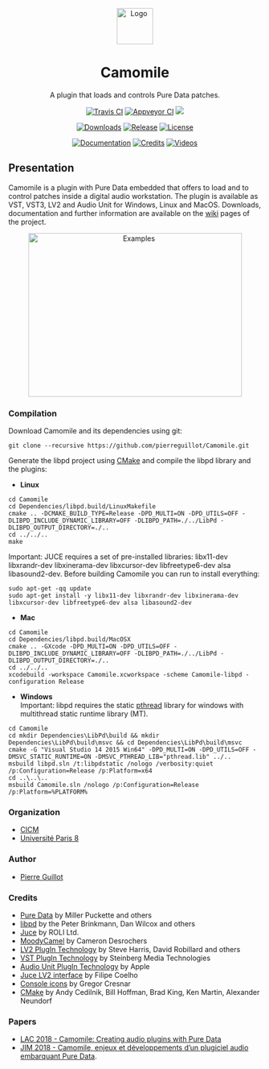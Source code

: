 <p align="center">
  <a href="https://github.com/pierreguillot/Camomile/wiki">
    <img src="https://user-images.githubusercontent.com/1409918/37906678-2b998b0a-3103-11e8-946a-10df0f3d2eca.png" alt="Logo" width=72 height=72>
  </a>
  <h1 align="center">Camomile</h1>
  <p align="center">
    A plugin that loads and controls Pure Data patches.
  </p>
  <p align="center">
    <a href="https://travis-ci.org/pierreguillot/Camomile"><img src="https://img.shields.io/travis/pierreguillot/Camomile.svg?label=travis" alt="Travis CI"></a>
    <a href="https://ci.appveyor.com/project/pierreguillot/camomile/history"><img src="https://img.shields.io/appveyor/ci/pierreguillot/Camomile.svg?label=appveyor" alt="Appveyor CI"></a>
    <a href="https://www.codacy.com/app/pierreguillot/Camomile?utm_source=github.com&amp;utm_medium=referral&amp;utm_content=pierreguillot/Camomile&amp;utm_campaign=Badge_Grade"><img src="https://api.codacy.com/project/badge/Grade/3396e70b99fd4144aa26df2ce98d7e66"/></a>
  </p>
  <p align="center">
    <a href="https://github.com/pierreguillot/Camomile/releases/latest"><img src="https://img.shields.io/github/downloads/pierreguillot/Camomile/total.svg?colorB=007ec6" alt="Downloads"></a>
    <a href="https://github.com/pierreguillot/Camomile/releases/latest"><img src="https://img.shields.io/github/release/pierreguillot/Camomile.svg" alt="Release"></a>
    <a href="https://github.com/pierreguillot/Camomile/blob/master/LICENSE"><img src="https://img.shields.io/badge/license-GPL--v3-blue.svg" alt="License"></a>
  </p>
  <p align="center">
    <a href="https://github.com/pierreguillot/Camomile/wiki"><img src="https://img.shields.io/badge/@-documentation-blue.svg" alt="Documentation"></a>
    <a href="https://github.com/pierreguillot/Camomile/wiki/Credits"><img src="https://img.shields.io/badge/@-credits-blue.svg" alt="Credits"></a>
    <a href="https://vimeo.com/album/4639971"><img src="https://img.shields.io/badge/@-videos-blue.svg" alt="Videos"></a>
  </p>
</p>


## Presentation

Camomile is a plugin with Pure Data embedded that offers to load and to control patches inside a digital audio workstation. The plugin is available as VST, VST3, LV2 and Audio Unit for Windows, Linux and MacOS. Downloads, documentation and further information are available on the [wiki](https://github.com/pierreguillot/Camomile/wiki) pages of the project.

<p align="center">
<img src="https://user-images.githubusercontent.com/1409918/35470969-05182302-0353-11e8-90b5-d37450206adf.png" alt="Examples" width=425 height=325>
</p>

### Compilation

Download Camomile and its dependencies using git:

```
git clone --recursive https://github.com/pierreguillot/Camomile.git
```

Generate the libpd project using [CMake](https://cmake.org) and compile the libpd library and the plugins:

- **Linux**  
```
cd Camomile
cd Dependencies/libpd.build/LinuxMakefile
cmake .. -DCMAKE_BUILD_TYPE=Release -DPD_MULTI=ON -DPD_UTILS=OFF -DLIBPD_INCLUDE_DYNAMIC_LIBRARY=OFF -DLIBPD_PATH=./../LibPd -DLIBPD_OUTPUT_DIRECTORY=./..
cd ../../..
make
```
Important: JUCE requires a set of pre-installed libraries: libx11-dev libxrandr-dev libxinerama-dev libxcursor-dev libfreetype6-dev alsa libasound2-dev. Before building Camomile you can run to install everything:
```
sudo apt-get -qq update
sudo apt-get install -y libx11-dev libxrandr-dev libxinerama-dev libxcursor-dev libfreetype6-dev alsa libasound2-dev
```
- **Mac**
```
cd Camomile
cd Dependencies/libpd.build/MacOSX
cmake .. -GXcode -DPD_MULTI=ON -DPD_UTILS=OFF -DLIBPD_INCLUDE_DYNAMIC_LIBRARY=OFF -DLIBPD_PATH=./../LibPd -DLIBPD_OUTPUT_DIRECTORY=./..
cd ../../..
xcodebuild -workspace Camomile.xcworkspace -scheme Camomile-libpd -configuration Release
```
- **Windows**  
Important: libpd requires the static [pthread](https://github.com/GerHobbelt/pthread-win32.git) library for windows with multithread static runtime library (MT).
```
cd Camomile
cd mkdir Dependencies\LibPd\build && mkdir Dependencies\LibPd\build\msvc && cd Dependencies\LibPd\build\msvc
cmake -G "Visual Studio 14 2015 Win64" -DPD_MULTI=ON -DPD_UTILS=OFF -DMSVC_STATIC_RUNTIME=ON -DMSVC_PTHREAD_LIB="pthread.lib" ../..
msbuild libpd.sln /t:libpdstatic /nologo /verbosity:quiet /p:Configuration=Release /p:Platform=x64
cd ..\..\..
msbuild Camomile.sln /nologo /p:Configuration=Release /p:Platform=%PLATFORM%
```

### Organization

- [CICM](http://cicm.mshparisnord.org)
- [Université Paris 8](https://www.univ-paris8.fr)

### Author

- [Pierre Guillot](https://github.com/pierreguillot)

### Credits

- [Pure Data](http://msp.ucsd.edu/software.html) by Miller Puckette and others
- [libpd](http://libpd.cc) by the Peter Brinkmann, Dan Wilcox and others
- [Juce](https://github.com/WeAreROLI/JUCE) by ROLI Ltd.
- [MoodyCamel](https://github.com/cameron314/concurrentqueue) by Cameron Desrochers
- [LV2 PlugIn Technology](http://lv2plug.in) by Steve Harris, David Robillard and others
- [VST PlugIn Technology](https://www.steinberg.net/en/company/technologies/vst3.html) by Steinberg Media Technologies
- [Audio Unit PlugIn Technology](https://developer.apple.com/documentation/audiounit) by Apple
- [Juce LV2 interface](http://www.falktx.com) by Filipe Coelho
- [Console icons](https://www.flaticon.com/authors/gregor-cresnar) by Gregor Cresnar
- [CMake](https://cmake.org/) by Andy Cedilnik, Bill Hoffman, Brad King, Ken Martin, Alexander Neundorf

### Papers

- [LAC 2018 - Camomile: Creating audio plugins with Pure Data](http://lac.linuxaudio.org/2018/pdf/44-paper.pdf)
- [JIM 2018 - Camomile, enjeux et développements d’un plugiciel audio embarquant Pure Data](https://hal.archives-ouvertes.fr/hal-01791392/document).
